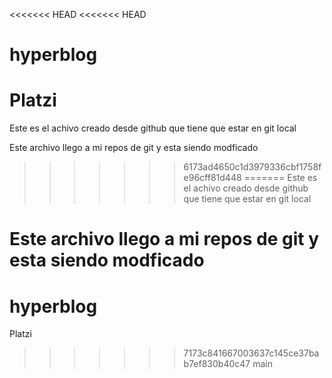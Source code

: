<<<<<<< HEAD
<<<<<<< HEAD
# hyperblog
Platzi
=======
Este es el achivo creado desde github que tiene que estar en 
git local

Este archivo llego a mi repos de git y esta siendo
modficado
>>>>>>> 6173ad4650c1d3979336cbf1758fe96cff81d448
=======
Este es el achivo creado desde github que tiene que estar en 
git local

Este archivo llego a mi repos de git y esta siendo
modficado
=======
# hyperblog
Platzi
>>>>>>> 7173c841667003637c145ce37bab7ef830b40c47
>>>>>>> main
